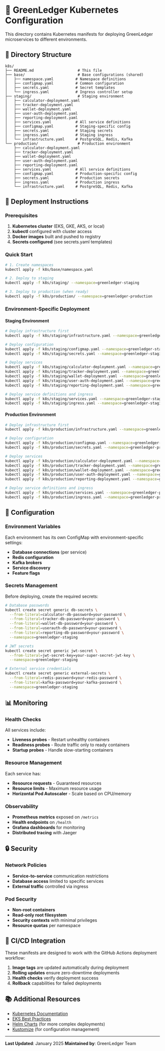 # 🌱 GreenLedger Kubernetes Configuration

This directory contains Kubernetes manifests for deploying GreenLedger microservices to different environments.

## 📁 Directory Structure

```
k8s/
├── README.md                    # This file
├── base/                        # Base configurations (shared)
│   ├── namespace.yaml          # Namespace definitions
│   ├── configmap.yaml          # Common configuration
│   ├── secrets.yaml            # Secret templates
│   └── ingress.yaml            # Ingress controller setup
├── staging/                     # Staging environment
│   ├── calculator-deployment.yaml
│   ├── tracker-deployment.yaml
│   ├── wallet-deployment.yaml
│   ├── user-auth-deployment.yaml
│   ├── reporting-deployment.yaml
│   ├── services.yaml           # All service definitions
│   ├── configmap.yaml          # Staging-specific config
│   ├── secrets.yaml            # Staging secrets
│   ├── ingress.yaml            # Staging ingress
│   └── infrastructure.yaml     # PostgreSQL, Redis, Kafka
└── production/                  # Production environment
    ├── calculator-deployment.yaml
    ├── tracker-deployment.yaml
    ├── wallet-deployment.yaml
    ├── user-auth-deployment.yaml
    ├── reporting-deployment.yaml
    ├── services.yaml           # All service definitions
    ├── configmap.yaml          # Production-specific config
    ├── secrets.yaml            # Production secrets
    ├── ingress.yaml            # Production ingress
    └── infrastructure.yaml     # PostgreSQL, Redis, Kafka
```

## 🚀 Deployment Instructions

### Prerequisites

1. **Kubernetes cluster** (EKS, GKE, AKS, or local)
2. **kubectl** configured with cluster access
3. **Docker images** built and pushed to registry
4. **Secrets configured** (see secrets.yaml templates)

### Quick Start

```bash
# 1. Create namespaces
kubectl apply -f k8s/base/namespace.yaml

# 2. Deploy to staging
kubectl apply -f k8s/staging/ --namespace=greenledger-staging

# 3. Deploy to production (when ready)
kubectl apply -f k8s/production/ --namespace=greenledger-production
```

### Environment-Specific Deployment

#### Staging Environment

```bash
# Deploy infrastructure first
kubectl apply -f k8s/staging/infrastructure.yaml --namespace=greenledger-staging

# Deploy configuration
kubectl apply -f k8s/staging/configmap.yaml --namespace=greenledger-staging
kubectl apply -f k8s/staging/secrets.yaml --namespace=greenledger-staging

# Deploy services
kubectl apply -f k8s/staging/calculator-deployment.yaml --namespace=greenledger-staging
kubectl apply -f k8s/staging/tracker-deployment.yaml --namespace=greenledger-staging
kubectl apply -f k8s/staging/wallet-deployment.yaml --namespace=greenledger-staging
kubectl apply -f k8s/staging/user-auth-deployment.yaml --namespace=greenledger-staging
kubectl apply -f k8s/staging/reporting-deployment.yaml --namespace=greenledger-staging

# Deploy service definitions and ingress
kubectl apply -f k8s/staging/services.yaml --namespace=greenledger-staging
kubectl apply -f k8s/staging/ingress.yaml --namespace=greenledger-staging
```

#### Production Environment

```bash
# Deploy infrastructure first
kubectl apply -f k8s/production/infrastructure.yaml --namespace=greenledger-production

# Deploy configuration
kubectl apply -f k8s/production/configmap.yaml --namespace=greenledger-production
kubectl apply -f k8s/production/secrets.yaml --namespace=greenledger-production

# Deploy services
kubectl apply -f k8s/production/calculator-deployment.yaml --namespace=greenledger-production
kubectl apply -f k8s/production/tracker-deployment.yaml --namespace=greenledger-production
kubectl apply -f k8s/production/wallet-deployment.yaml --namespace=greenledger-production
kubectl apply -f k8s/production/user-auth-deployment.yaml --namespace=greenledger-production
kubectl apply -f k8s/production/reporting-deployment.yaml --namespace=greenledger-production

# Deploy service definitions and ingress
kubectl apply -f k8s/production/services.yaml --namespace=greenledger-production
kubectl apply -f k8s/production/ingress.yaml --namespace=greenledger-production
```

## 🔧 Configuration

### Environment Variables

Each environment has its own ConfigMap with environment-specific settings:

- **Database connections** (per service)
- **Redis configuration**
- **Kafka brokers**
- **Service discovery**
- **Feature flags**

### Secrets Management

Before deploying, create the required secrets:

```bash
# Database passwords
kubectl create secret generic db-secrets \
  --from-literal=calculator-db-password=your-password \
  --from-literal=tracker-db-password=your-password \
  --from-literal=wallet-db-password=your-password \
  --from-literal=userauth-db-password=your-password \
  --from-literal=reporting-db-password=your-password \
  --namespace=greenledger-staging

# JWT secrets
kubectl create secret generic jwt-secret \
  --from-literal=jwt-secret-key=your-super-secret-jwt-key \
  --namespace=greenledger-staging

# External service credentials
kubectl create secret generic external-secrets \
  --from-literal=redis-password=your-redis-password \
  --from-literal=kafka-password=your-kafka-password \
  --namespace=greenledger-staging
```

## 📊 Monitoring

### Health Checks

All services include:
- **Liveness probes** - Restart unhealthy containers
- **Readiness probes** - Route traffic only to ready containers
- **Startup probes** - Handle slow-starting containers

### Resource Management

Each service has:
- **Resource requests** - Guaranteed resources
- **Resource limits** - Maximum resource usage
- **Horizontal Pod Autoscaler** - Scale based on CPU/memory

### Observability

- **Prometheus metrics** exposed on `/metrics`
- **Health endpoints** on `/health`
- **Grafana dashboards** for monitoring
- **Distributed tracing** with Jaeger

## 🔒 Security

### Network Policies

- **Service-to-service** communication restrictions
- **Database access** limited to specific services
- **External traffic** controlled via ingress

### Pod Security

- **Non-root containers**
- **Read-only root filesystem**
- **Security contexts** with minimal privileges
- **Resource quotas** per namespace

## 🔄 CI/CD Integration

These manifests are designed to work with the GitHub Actions deployment workflow:

1. **Image tags** are updated automatically during deployment
2. **Rolling updates** ensure zero-downtime deployments
3. **Health checks** verify deployment success
4. **Rollback** capabilities for failed deployments

## 📚 Additional Resources

- [Kubernetes Documentation](https://kubernetes.io/docs/)
- [EKS Best Practices](https://aws.github.io/aws-eks-best-practices/)
- [Helm Charts](https://helm.sh/) (for more complex deployments)
- [Kustomize](https://kustomize.io/) (for configuration management)

---

**Last Updated**: January 2025
**Maintained by**: GreenLedger Team
